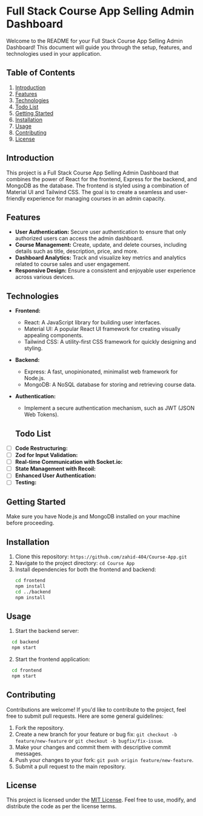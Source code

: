 # Full Stack Course App Selling Admin Dashboard

Welcome to the README for your Full Stack Course App Selling Admin Dashboard! This document will guide you through the setup, features, and technologies used in your application.

## Table of Contents

1. [Introduction](#introduction)
2. [Features](#features)
3. [Technologies](#technologies)
4. [Todo List](#todo-list)
5. [Getting Started](#getting-started)
6. [Installation](#installation)
7. [Usage](#usage)
8. [Contributing](#contributing)
9. [License](#license)

## Introduction

This project is a Full Stack Course App Selling Admin Dashboard that combines the power of React for the frontend, Express for the backend, and MongoDB as the database. The frontend is styled using a combination of Material UI and Tailwind CSS. The goal is to create a seamless and user-friendly experience for managing courses in an admin capacity.

## Features

- **User Authentication:** Secure user authentication to ensure that only authorized users can access the admin dashboard.
- **Course Management:** Create, update, and delete courses, including details such as title, description, price, and more.
- **Dashboard Analytics:** Track and visualize key metrics and analytics related to course sales and user engagement.
- **Responsive Design:** Ensure a consistent and enjoyable user experience across various devices.

## Technologies

- **Frontend:**

  - React: A JavaScript library for building user interfaces.
  - Material UI: A popular React UI framework for creating visually appealing components.
  - Tailwind CSS: A utility-first CSS framework for quickly designing and styling.

- **Backend:**

  - Express: A fast, unopinionated, minimalist web framework for Node.js.
  - MongoDB: A NoSQL database for storing and retrieving course data.

- **Authentication:**

  - Implement a secure authentication mechanism, such as JWT (JSON Web Tokens).

  ## Todo List

- [ ] **Code Restructuring:**
- [ ] **Zod for Input Validation:**
- [ ] **Real-time Communication with Socket.io:**
- [ ] **State Management with Recoil:**
- [ ] **Enhanced User Authentication:**
- [ ] **Testing:**

## Getting Started

Make sure you have Node.js and MongoDB installed on your machine before proceeding.

## Installation

1. Clone this repository: `https://github.com/zahid-404/Course-App.git`
2. Navigate to the project directory: `cd Course App`
3. Install dependencies for both the frontend and backend:
   ```bash
   cd frontend
   npm install
   cd ../backend
   npm install
   ```

## Usage

1. Start the backend server:

```bash
  cd backend
  npm start

```

2. Start the frontend application:

```bash
  cd frontend
  npm start

```

## Contributing

Contributions are welcome! If you'd like to contribute to the project, feel free to submit pull requests. Here are some general guidelines:

1. Fork the repository.
2. Create a new branch for your feature or bug fix: `git checkout -b feature/new-feature` or `git checkout -b bugfix/fix-issue`.
3. Make your changes and commit them with descriptive commit messages.
4. Push your changes to your fork: `git push origin feature/new-feature`.
5. Submit a pull request to the main repository.

## License

This project is licensed under the [MIT License](LICENSE). Feel free to use, modify, and distribute the code as per the license terms.
